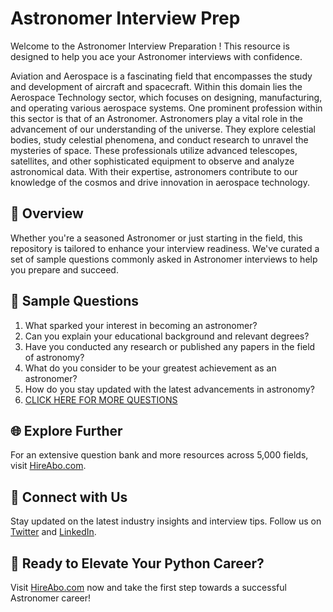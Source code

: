 # Astronomer Interview Prep

Welcome to the Astronomer Interview Preparation ! This resource is designed to help you ace your Astronomer interviews with confidence.

Aviation and Aerospace is a fascinating field that encompasses the study and development of aircraft and spacecraft. Within this domain lies the Aerospace Technology sector, which focuses on designing, manufacturing, and operating various aerospace systems. One prominent profession within this sector is that of an Astronomer. Astronomers play a vital role in the advancement of our understanding of the universe. They explore celestial bodies, study celestial phenomena, and conduct research to unravel the mysteries of space. These professionals utilize advanced telescopes, satellites, and other sophisticated equipment to observe and analyze astronomical data. With their expertise, astronomers contribute to our knowledge of the cosmos and drive innovation in aerospace technology.

## 🚀 Overview

Whether you're a seasoned Astronomer or just starting in the field, this repository is tailored to enhance your interview readiness. We've curated a set of sample questions commonly asked in Astronomer interviews to help you prepare and succeed.

## 📝 Sample Questions

1. What sparked your interest in becoming an astronomer?
2. Can you explain your educational background and relevant degrees?
3. Have you conducted any research or published any papers in the field of astronomy?
4. What do you consider to be your greatest achievement as an astronomer?
5. How do you stay updated with the latest advancements in astronomy?
6. [CLICK HERE FOR MORE QUESTIONS](https://hireabo.com/job/14_4_7/Astronomer)

## 🌐 Explore Further

For an extensive question bank and more resources across 5,000 fields, visit [HireAbo.com](https://www.hireabo.com).

## 📱 Connect with Us

Stay updated on the latest industry insights and interview tips. Follow us on [Twitter](https://twitter.com/hireabo) and [LinkedIn](https://www.linkedin.com/in/hire-abo-3609972a8/).

## 🚀 Ready to Elevate Your Python Career?

Visit [HireAbo.com](https://www.hireabo.com) now and take the first step towards a successful Astronomer career!